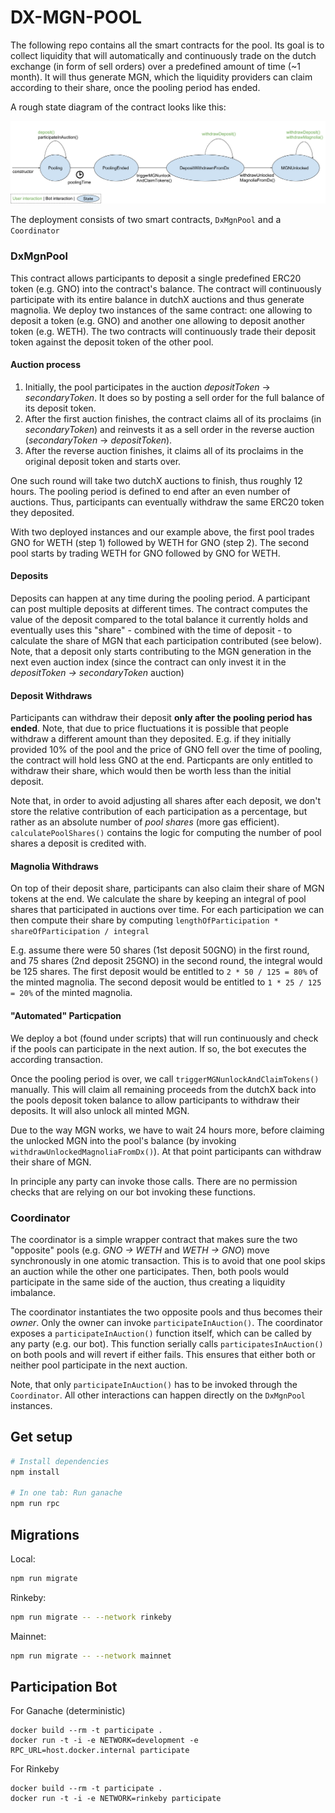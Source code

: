 # DX-MGN-POOL

The following repo contains all the smart contracts for the pool. Its goal is to collect liquidity that will automatically and continuously trade on the dutch exchange (in form of sell orders) over a predefined amount of time (~1 month). It will thus generate MGN, which the liquidity providers can claim according to their share, once the pooling period has ended.

A rough state diagram of the contract looks like this:

![dx-mgn-pool state diagram](dx-mgn-pool%20state%20machine.png)

The deployment consists of two smart contracts, `DxMgnPool` and a `Coordinator`

### DxMgnPool

This contract allows participants to deposit a single predefined ERC20 token (e.g. GNO) into the contract's balance. 
The contract will continuously participate with its entire balance in dutchX auctions and thus generate magnolia.
We deploy two instances of the same contract: one allowing to deposit a token (e.g. GNO) and another one allowing to deposit another token (e.g. WETH). 
The two contracts will continuously trade their deposit token against the deposit token of the other pool. 

#### Auction process
1. Initially, the pool participates in the auction *depositToken* -> *secondaryToken*. 
It does so by posting a sell order for the full balance of its deposit token. 
2. After the first auction finishes, the contract claims all of its proclaims (in *secondaryToken*) and reinvests it as a sell order in the reverse auction (*secondaryToken* -> *depositToken*). 
3. After the reverse auction finishes, it claims all of its proclaims in the original deposit token and starts over.

One such round will take two dutchX auctions to finish, thus roughly 12 hours.
The pooling period is defined to end after an even number of auctions. 
Thus, participants can eventually withdraw the same ERC20 token they deposited.

With two deployed instances and our example above, the first pool trades GNO for WETH (step 1) followed by WETH for GNO (step 2).
The second pool starts by trading WETH for GNO followed by GNO for WETH.

#### Deposits
Deposits can happen at any time during the pooling period. 
A participant can post multiple deposits at different times. 
The contract computes the value of the deposit compared to the total balance it currently holds and eventually uses this "share" - combined with the time of deposit - to calculate the share of MGN that each participation contributed (see below).
Note, that a deposit only starts contributing to the MGN generation in the next even auction index (since the contract can only invest it in the *depositToken -> secondaryToken* auction)

#### Deposit Withdraws
Participants can withdraw their deposit **only after the pooling period has ended**.
Note, that due to price fluctuations it is possible that people withdraw a different amount than they deposited. 
E.g. if they initially provided 10% of the pool and the price of GNO fell over the time of pooling, the contract will hold less GNO at the end.
Particpants are only entitled to withdraw their share, which would then be worth less than the initial deposit.

Note that, in order to avoid adjusting all shares after each deposit, we don't store the relative contribution of each participation as a percentage, but rather as an absolute number of *pool shares* (more gas efficient).
`calculatePoolShares()` contains the logic for computing the number of pool shares a deposit is credited with.

#### Magnolia Withdraws
On top of their deposit share, participants can also claim their share of MGN tokens at the end.
We calculate the share by keeping an integral of pool shares that participated in auctions over time.
For each participation we can then compute their share by computing `lengthOfParticipation * shareOfParticipation / integral`

E.g. assume there were 50 shares (1st deposit 50GNO) in the first round, and 75 shares (2nd deposit 25GNO) in the second round, the integral would be 125 shares.
The first deposit would be entitled to `2 * 50 / 125 = 80%` of the minted magnolia.
The second deposit would be entitled to `1 * 25 / 125 = 20%` of the minted magnolia.

#### "Automated" Particpation

We deploy a bot (found under scripts) that will run continuously and check if the pools can participate in the next aution.
If so, the bot executes the according transaction.

Once the pooling period is over, we call `triggerMGNunlockAndClaimTokens()` manually. 
This will claim all remaining proceeds from the dutchX back into the pools deposit token balance to allow participants to withdraw their deposits.
It will also unlock all minted MGN.

Due to the way MGN works, we have to wait 24 hours more, before claiming the unlocked MGN into the pool's balance (by invoking `withdrawUnlockedMagnoliaFromDx()`).
At that point participants can withdraw their share of MGN.

In principle any party can invoke those calls. 
There are no permission checks that are relying on our bot invoking these functions.

### Coordinator

The coordinator is a simple wrapper contract that makes sure the two "opposite" pools (e.g. *GNO -> WETH* and *WETH -> GNO*) move synchronously in one atomic transaction.
This is to avoid that one pool skips an auction while the other one participates.
Then, both pools would participate in the same side of the auction, thus creating a liquidity imbalance.

The coordinator instantiates the two opposite pools and thus becomes their *owner*.
Only the owner can invoke `participateInAuction()`.
The coordinator exposes a `participateInAuction()` function itself, which can be called by any party (e.g. our bot).
This function serially calls `participatesInAuction()` on both pools and will revert if either fails. 
This ensures that either both or neither pool participate in the next auction.

Note, that only `participateInAuction()` has to be invoked through the `Coordinator`.
All other interactions can happen directly on the `DxMgnPool` instances.

## Get setup
```bash
# Install dependencies
npm install

# In one tab: Run ganache
npm run rpc
```

## Migrations
Local:
```bash
npm run migrate
```

Rinkeby:
```bash
npm run migrate -- --network rinkeby
```

Mainnet:
```bash
npm run migrate -- --network mainnet
```

## Participation Bot

For Ganache (deterministic)

```
docker build --rm -t participate .
docker run -t -i -e NETWORK=development -e RPC_URL=host.docker.internal participate
```

For Rinkeby

```
docker build --rm -t participate .
docker run -t -i -e NETWORK=rinkeby participate
```
